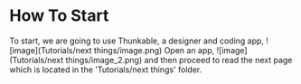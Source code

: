 # How To Start
To start, we are going to use Thunkable, a designer and coding app,
![image](Tutorials/next things/image.png)
Open an app, 
![image](Tutorials/next things/image_2.png)
and then proceed to read the next page which is located in the 'Tutorials/next things' folder.
